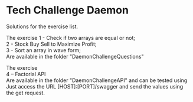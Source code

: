 # Tech Challenge Daemon

Solutions for the exercise list.  

The exercise 
 1 - Check if two arrays are equal or not;  
 2 - Stock Buy Sell to Maximize Profit;  
 3 - Sort an array in wave form;  
Are available in the folder "DaemonChallengeQuestions"  
  
The exercise  
 4 – Factorial API  
Are available in the folder "DaemonChallengeAPI" and can be tested using  
Just access the URL [HOST]:[PORT]/swagger and send the values using the get request.  
